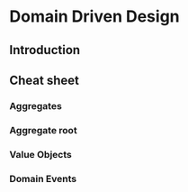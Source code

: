 # Domain Driven Design
## Introduction
## Cheat sheet


### Aggregates

### Aggregate root

### Value Objects

### Domain Events

